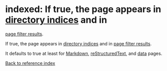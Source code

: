 # indexed: If true, the page appears in [directory indices](dir.md) and in
[page filter results](page_filter.md).

If true, the page appears in [directory indices](dir.md) and in
[page filter results](page_filter.md).

It defaults to true at least for [Markdown](markdown.md),
[reStructuredText](rst.rst), and [data](data.md) pages.

[Back to reference index](../README.md)
